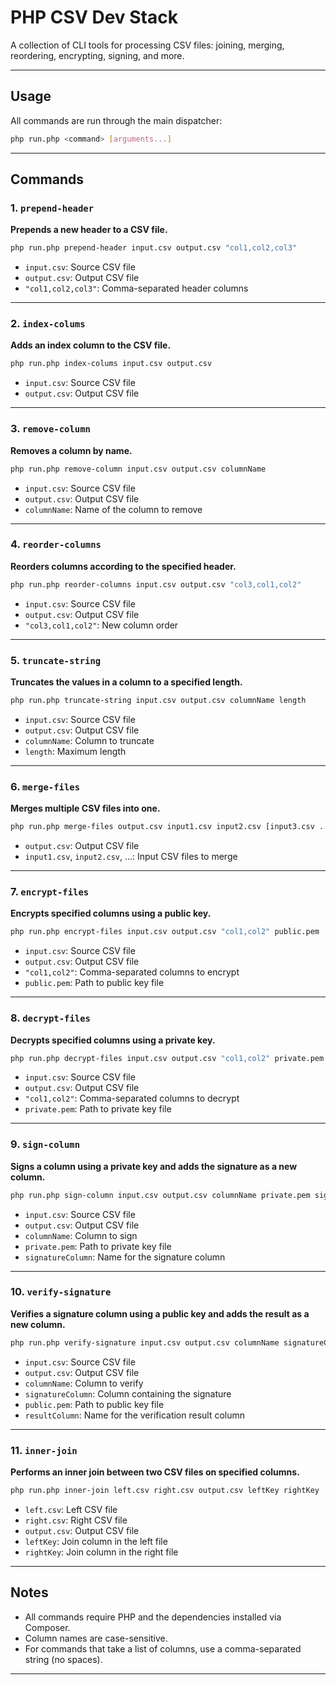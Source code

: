 # PHP CSV Dev Stack

A collection of CLI tools for processing CSV files: joining, merging, reordering, encrypting, signing, and more.

---

## Usage

All commands are run through the main dispatcher:

```sh
php run.php <command> [arguments...]
```

---

## Commands

### 1. `prepend-header`
**Prepends a new header to a CSV file.**

```sh
php run.php prepend-header input.csv output.csv "col1,col2,col3"
```
- `input.csv`: Source CSV file  
- `output.csv`: Output CSV file  
- `"col1,col2,col3"`: Comma-separated header columns

---

### 2. `index-colums`
**Adds an index column to the CSV file.**

```sh
php run.php index-colums input.csv output.csv
```
- `input.csv`: Source CSV file  
- `output.csv`: Output CSV file

---

### 3. `remove-column`
**Removes a column by name.**

```sh
php run.php remove-column input.csv output.csv columnName
```
- `input.csv`: Source CSV file  
- `output.csv`: Output CSV file  
- `columnName`: Name of the column to remove

---

### 4. `reorder-columns`
**Reorders columns according to the specified header.**

```sh
php run.php reorder-columns input.csv output.csv "col3,col1,col2"
```
- `input.csv`: Source CSV file  
- `output.csv`: Output CSV file  
- `"col3,col1,col2"`: New column order

---

### 5. `truncate-string`
**Truncates the values in a column to a specified length.**

```sh
php run.php truncate-string input.csv output.csv columnName length
```
- `input.csv`: Source CSV file  
- `output.csv`: Output CSV file  
- `columnName`: Column to truncate  
- `length`: Maximum length

---

### 6. `merge-files`
**Merges multiple CSV files into one.**

```sh
php run.php merge-files output.csv input1.csv input2.csv [input3.csv ...]
```
- `output.csv`: Output CSV file  
- `input1.csv`, `input2.csv`, ...: Input CSV files to merge

---

### 7. `encrypt-files`
**Encrypts specified columns using a public key.**

```sh
php run.php encrypt-files input.csv output.csv "col1,col2" public.pem
```
- `input.csv`: Source CSV file  
- `output.csv`: Output CSV file  
- `"col1,col2"`: Comma-separated columns to encrypt  
- `public.pem`: Path to public key file

---

### 8. `decrypt-files`
**Decrypts specified columns using a private key.**

```sh
php run.php decrypt-files input.csv output.csv "col1,col2" private.pem
```
- `input.csv`: Source CSV file  
- `output.csv`: Output CSV file  
- `"col1,col2"`: Comma-separated columns to decrypt  
- `private.pem`: Path to private key file

---

### 9. `sign-column`
**Signs a column using a private key and adds the signature as a new column.**

```sh
php run.php sign-column input.csv output.csv columnName private.pem signatureColumn
```
- `input.csv`: Source CSV file  
- `output.csv`: Output CSV file  
- `columnName`: Column to sign  
- `private.pem`: Path to private key file  
- `signatureColumn`: Name for the signature column

---

### 10. `verify-signature`
**Verifies a signature column using a public key and adds the result as a new column.**

```sh
php run.php verify-signature input.csv output.csv columnName signatureColumn public.pem resultColumn
```
- `input.csv`: Source CSV file  
- `output.csv`: Output CSV file  
- `columnName`: Column to verify  
- `signatureColumn`: Column containing the signature  
- `public.pem`: Path to public key file  
- `resultColumn`: Name for the verification result column

---

### 11. `inner-join`
**Performs an inner join between two CSV files on specified columns.**

```sh
php run.php inner-join left.csv right.csv output.csv leftKey rightKey
```
- `left.csv`: Left CSV file  
- `right.csv`: Right CSV file  
- `output.csv`: Output CSV file  
- `leftKey`: Join column in the left file  
- `rightKey`: Join column in the right file

---

## Notes

- All commands require PHP and the dependencies installed via Composer.
- Column names are case-sensitive.
- For commands that take a list of columns, use a comma-separated string (no spaces).

---